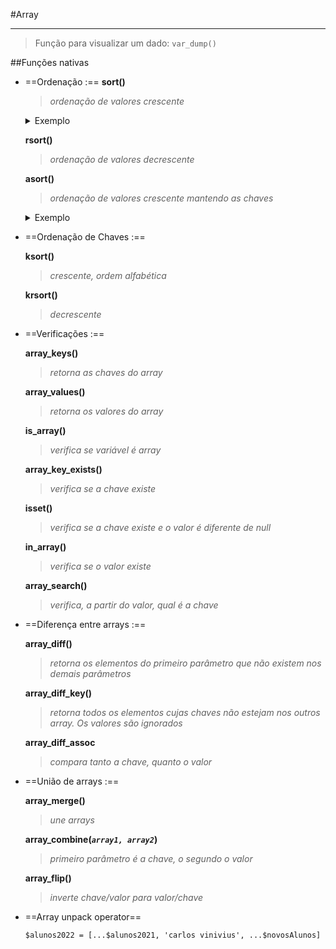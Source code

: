 #Array

---

> Função para visualizar um dado:
> ``var_dump()``

##Funções nativas



- ==Ordenação :==
    **sort()**
    >  *ordenação de valores crescente*

    <details>
    <summary>Exemplo</summary>

    ```php

        $notas = array(10, 8, 9, 7); 
        
        $notasOrdenadas = $notas;
        sort($notasOrdenadas);

        echo 'Desordenadas:';
        var_dump($notas);

        echo 'Ordenadas:';
        var_dump($notas)
    ```

    *retorno:*

    ```php

        Desordenadas:
        array(4) {
            [0] =>
            int(10)
            [1] =>
            int(8)
            [2] =>
            int(9)
            [3] =>
            int(7)
        }

        Ordenadas:
        array(4) {
            [0] =>
            int(7)
            [1] =>
            int(8)
            [2] =>
            int(9)
            [3] =>
            int(10)
        }

    ```

    </details>

    


    **rsort()**
    > *ordenação de valores decrescente*

    **asort()**
    > *ordenação de valores crescente mantendo as chaves*

    <details>
    <summary>Exemplo</summary>


    ```php

        $notas = array(
            [
                'aluno' => 'Maria',
                'nota' => 10,
            ],
            [
                'aluno' => 'Vinicius',
                'nota' => 6,
            ],
            [
                'aluno' => 'Ana',
                'nota' => 9,
            ],
        );

        asort($notas);
        var_dump($notas);
    ```

    *retorno:*

    ```php

        array(5) {
            'Vinicius' =>
            int(6)
            'Roberto' =>
            int(7)
            'João' =>
            int(8)
            'Maria' =>
            int(9)
            'Ana' =>
            int(10)
        }

    ```


    <details/>



  - Decrescente Mantendo as chaves
    **arsort()**

- ==Ordenação de Chaves :==
 
    **ksort()**
    > *crescente, ordem alfabética*

    **krsort()**
    > *decrescente*

- ==Verificações :==

    **array_keys()**
    > *retorna as chaves do array*

    **array_values()**
    > *retorna os valores do array*

    **is_array()**
    > *verifica se variável é array*

    **array_key_exists()**
    > *verifica se a chave existe*

    **isset()**
    > *verifica se a chave existe e o valor é diferente de null*

    **in_array()**
    > *verifica se o valor existe*

    **array_search()**
    > *verifica, a partir do valor, qual é a chave*

- ==Diferença entre arrays :==    
 
    **array_diff()**
    > *retorna os elementos do primeiro parâmetro que não existem nos demais parâmetros*

    **array_diff_key()**
    > *retorna todos os elementos cujas chaves não estejam nos outros array. Os valores são ignorados*

    **array_diff_assoc**
    > *compara tanto a chave, quanto o valor*

- ==União de arrays :==

    **array_merge()**
    > *une arrays*

    **array_combine(*`array1, array2`*)**
    > *primeiro parâmetro é a chave, o segundo o valor*

    **array_flip()**
    > *inverte chave/valor para valor/chave*

- ==Array unpack operator==

    `$alunos2022 = [...$alunos2021, 'carlos vinivius', ...$novosAlunos]`